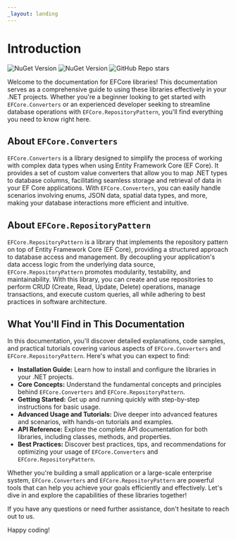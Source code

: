 ```yaml
---
_layout: landing
---
```


# Introduction

![NuGet Version](https://img.shields.io/nuget/v/Qrtix.EFCore.Converters?logo=nuget&label=EFCore.Converters)
![NuGet Version](https://img.shields.io/nuget/v/Qrtix.EFCore.RepositoryPattern?style=flat&logo=nuget&label=EFCore.RepositoryPattern)
![GitHub Repo stars](https://img.shields.io/github/stars/Q-rtix/EFCore?style=flat&logo=github)


Welcome to the documentation for EFCore libraries! This documentation serves as a comprehensive guide to using these
libraries effectively in your .NET projects. Whether you're a beginner looking to get started with `EFCore.Converters` or
an experienced developer seeking to streamline database operations with `EFCore.RepositoryPattern`, you'll find everything
you need to know right here.

## About `EFCore.Converters`

`EFCore.Converters` is a library designed to simplify the process of working with complex data types when using Entity
Framework Core (EF Core). It provides a set of custom value converters that allow you to map .NET types to database
columns, facilitating seamless storage and retrieval of data in your EF Core applications. With `EFCore.Converters`, you
can easily handle scenarios involving enums, JSON data, spatial data types, and more, making your database interactions
more efficient and intuitive.

## About `EFCore.RepositoryPattern`

`EFCore.RepositoryPattern` is a library that implements the repository pattern on top of Entity Framework Core (EF Core),
providing a structured approach to database access and management. By decoupling your application's data access logic
from the underlying data source, `EFCore.RepositoryPattern` promotes modularity, testability, and maintainability. With
this library, you can create and use repositories to perform CRUD (Create, Read, Update, Delete) operations, manage
transactions, and execute custom queries, all while adhering to best practices in software architecture.

## What You'll Find in This Documentation

In this documentation, you'll discover detailed explanations, code samples, and practical tutorials covering various
aspects of `EFCore.Converters` and `EFCore.RepositoryPattern`. Here's what you can expect to find:

- **Installation Guide:** Learn how to install and configure the libraries in your .NET projects.
- **Core Concepts:** Understand the fundamental concepts and principles behind `EFCore.Converters` and
  `EFCore.RepositoryPattern`.
- **Getting Started:** Get up and running quickly with step-by-step instructions for basic usage.
- **Advanced Usage and Tutorials:** Dive deeper into advanced features and scenarios, with hands-on tutorials and
  examples.
- **API Reference:** Explore the complete API documentation for both libraries, including classes, methods, and
  properties.
- **Best Practices:** Discover best practices, tips, and recommendations for optimizing your usage of `EFCore.Converters`
  and `EFCore.RepositoryPattern`.

Whether you're building a small application or a large-scale enterprise system, `EFCore.Converters` and
`EFCore.RepositoryPattern` are powerful tools that can help you achieve your goals efficiently and effectively. Let's dive
in and explore the capabilities of these libraries together!

If you have any questions or need further assistance, don't hesitate to reach out to us.

Happy coding!